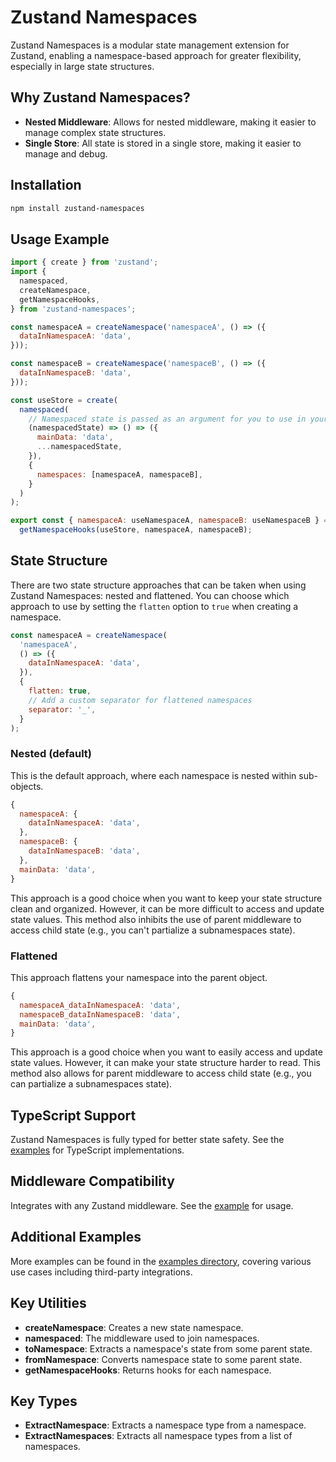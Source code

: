 # Zustand Namespaces

Zustand Namespaces is a modular state management extension for Zustand, enabling a namespace-based approach for greater flexibility, especially in large state structures.

## Why Zustand Namespaces?

- **Nested Middleware**: Allows for nested middleware, making it easier to manage complex state structures.
- **Single Store**: All state is stored in a single store, making it easier to manage and debug.

## Installation

```bash
npm install zustand-namespaces
```

## Usage Example

```javascript
import { create } from 'zustand';
import {
  namespaced,
  createNamespace,
  getNamespaceHooks,
} from 'zustand-namespaces';

const namespaceA = createNamespace('namespaceA', () => ({
  dataInNamespaceA: 'data',
}));

const namespaceB = createNamespace('namespaceB', () => ({
  dataInNamespaceB: 'data',
}));

const useStore = create(
  namespaced(
    // Namespaced state is passed as an argument for you to use in your store
    (namespacedState) => () => ({
      mainData: 'data',
      ...namespacedState,
    }),
    {
      namespaces: [namespaceA, namespaceB],
    }
  )
);

export const { namespaceA: useNamespaceA, namespaceB: useNamespaceB } =
  getNamespaceHooks(useStore, namespaceA, namespaceB);
```

## State Structure

There are two state structure approaches that can be taken when using Zustand Namespaces: nested and flattened.
You can choose which approach to use by setting the `flatten` option to `true` when creating a namespace.

```javascript
const namespaceA = createNamespace(
  'namespaceA',
  () => ({
    dataInNamespaceA: 'data',
  }),
  {
    flatten: true,
    // Add a custom separator for flattened namespaces
    separator: '_',
  }
);
```

### Nested (default)

This is the default approach, where each namespace is nested within sub-objects.

```javascript
{
  namespaceA: {
    dataInNamespaceA: 'data',
  },
  namespaceB: {
    dataInNamespaceB: 'data',
  },
  mainData: 'data',
}
```

This approach is a good choice when you want to keep your state structure clean and organized. However, it can be more difficult to access and update state values. This method also inhibits the use of parent middleware to access child state (e.g., you can't partialize a subnamespaces state).

### Flattened

This approach flattens your namespace into the parent object.

```javascript
{
  namespaceA_dataInNamespaceA: 'data',
  namespaceB_dataInNamespaceB: 'data',
  mainData: 'data',
}
```

This approach is a good choice when you want to easily access and update state values. However, it can make your state structure harder to read. This method also allows for parent middleware to access child state (e.g., you can partialize a subnamespaces state).

## TypeScript Support

Zustand Namespaces is fully typed for better state safety. See the [examples](https://github.com/mooalot/zustand-namespaces/tree/main/examples) for TypeScript implementations.

## Middleware Compatibility

Integrates with any Zustand middleware. See the [example](https://github.com/mooalot/zustand-namespaces/blob/main/examples/namespacesWithMiddleware.ts) for usage.

## Additional Examples

More examples can be found in the [examples directory](https://github.com/mooalot/zustand-namespaces/tree/main/examples), covering various use cases including third-party integrations.

## Key Utilities

- **createNamespace**: Creates a new state namespace.
- **namespaced**: The middleware used to join namespaces.
- **toNamespace**: Extracts a namespace's state from some parent state.
- **fromNamespace**: Converts namespace state to some parent state.
- **getNamespaceHooks**: Returns hooks for each namespace.

## Key Types

- **ExtractNamespace**: Extracts a namespace type from a namespace.
- **ExtractNamespaces**: Extracts all namespace types from a list of namespaces.
